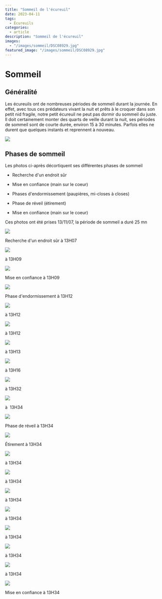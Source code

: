 ```yaml
---
title: "Sommeil de l'écureuil"
date: 2023-04-11
tags: 
  - Écureuils
categories:
  - article
description: "Sommeil de l'écureuil"    
images:
  - "/images/sommeil/DSC08929.jpg"
featured_image: "/images/sommeil/DSC08929.jpg"
---
```


# Sommeil


## Généralité 
 
Les écureuils ont de nombreuses périodes de sommeil durant la journée. En effet, avec tous ces prédateurs vivant la nuit et prêts à le croquer dans son petit nid fragile, notre petit écureuil ne peut pas dormir du sommeil du juste. Il doit certainement monter des quarts de veille durant la nuit, ses périodes de sommeil sont de courte durée, environ 15 à 30 minutes. Parfois elles ne durent que quelques instants et reprennent à nouveau. 

![](/images/sommeil%20ecureuil/DSC08574.jpg) 


## Phases de sommeil 

Les photos ci-après décortiquent ses différentes phases de sommeil 

- Recherche d'un endroit sûr 

- Mise en confiance (main sur le coeur) 

- Phases d'endormissement (paupières, mi-closes à closes) 

- Phase de réveil (étirement) 

- Mise en confiance (main sur le coeur) 

Ces photos ont été prises 13/11/07, la période de sommeil a duré 25 mn 

![](/images/sommeil/DSC07747comp.jpg) 

Recherche d'un endroit sûr à 13H07 

![](/images/sommeil/DSC07752comp.jpg) 

à 13H09 

![](/images/sommeil/DSC07753comp.jpg) 

Mise en confiance à 13H09  

![](/images/sommeil/DSC07759comp.jpg) 

Phase d'endormissement à 13H12  

![](/images/sommeil/DSC07761comp.jpg) 

à 13H12 

![](/images/sommeil/DSC07764comp.jpg) 

à 13H12  

![](/images/sommeil/DSC07768comp.jpg) 

à 13H13  

![](/images/sommeil/DSC07769comp.jpg) 

à 13H16 

![](/images/sommeil/DSC07771comp.jpg) 

à 13H32   

![](/images/sommeil/DSC07778comp.jpg) 

à  13H34  

![](/images/sommeil/DSC07779comp.jpg) 

Phase de réveil à 13H34   

![](/images/sommeil/DSC07780comp.jpg) 

Étirement à 13H34  

![](/images/sommeil/DSC07781comp.jpg) 

à 13H34   

![](/images/sommeil/DSC07782c%20omp.jpg) 

à 13H34 

![](/images/sommeil/DSC07783comp.jpg) 

à 13H34 

![](/images/sommeil/DSC07784comp.jpg) 

à 13H34   

![](/images/sommeil/DSC07785comp.jpg) 

à 13H34   

![](/images/sommeil/DSC07786comp.jpg) 

à 13H34   

![](/images/sommeil/DSC07787comp.jpg) 

à 13H34 

![](/images/sommeil/DSC07788comp.jpg) 

Mise en confiance à 13H34 

